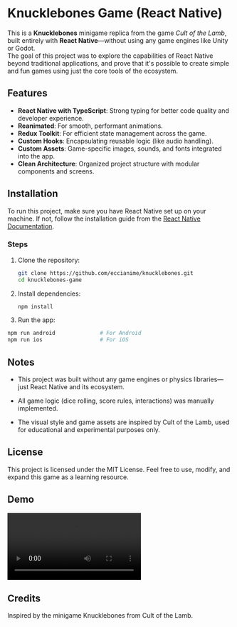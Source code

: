 # Knucklebones Game (React Native)

This is a **Knucklebones** minigame replica from the game _Cult of the Lamb_, built entirely with **React Native**—without using any game engines like Unity or Godot.  
The goal of this project was to explore the capabilities of React Native beyond traditional applications, and prove that it's possible to create simple and fun games using just the core tools of the ecosystem.

## Features

- **React Native with TypeScript**: Strong typing for better code quality and developer experience.
- **Reanimated**: For smooth, performant animations.
- **Redux Toolkit**: For efficient state management across the game.
- **Custom Hooks**: Encapsulating reusable logic (like audio handling).
- **Custom Assets**: Game-specific images, sounds, and fonts integrated into the app.
- **Clean Architecture**: Organized project structure with modular components and screens.

## Installation

To run this project, make sure you have React Native set up on your machine. If not, follow the installation guide from the [React Native Documentation](https://reactnative.dev/docs/environment-setup).

### Steps

1. Clone the repository:

   ```bash
   git clone https://github.com/eccianime/knucklebones.git
   cd knucklebones-game
   ```

2. Install dependencies:

   ```bash
   npm install
   ```

3. Run the app:

```bash
npm run android              # For Android
npm run ios                  # For iOS
```

## Notes

- This project was built without any game engines or physics libraries—just React Native and its ecosystem.

- All game logic (dice rolling, score rules, interactions) was manually implemented.

- The visual style and game assets are inspired by Cult of the Lamb, used for educational and experimental purposes only.

## License

This project is licensed under the MIT License. Feel free to use, modify, and expand this game as a learning resource.

## Demo

![Demo](https://github.com/eccianime/knucklebones/blob/master/video.mp4)

## Credits

Inspired by the minigame Knucklebones from Cult of the Lamb.
